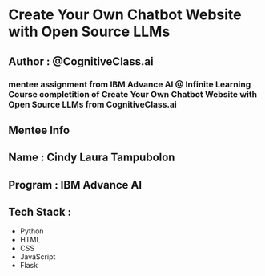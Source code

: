 #  Create Your Own Chatbot Website with Open Source LLMs

## Author : @CognitiveClass.ai

### mentee assignment from IBM Advance AI @ Infinite Learning Course completition of  Create Your Own Chatbot Website with Open Source LLMs from CognitiveClass.ai

## Mentee Info

## Name : Cindy Laura Tampubolon
## Program : IBM Advance AI

## Tech Stack :

- Python
- HTML
- CSS
- JavaScript
- Flask
